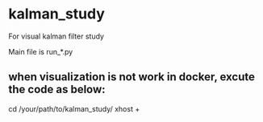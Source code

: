 # kalman_study
For visual  kalman filter study


Main file is run_*.py
## when visualization is not work in docker, excute the code as below:
cd /your/path/to/kalman_study/
xhost + 